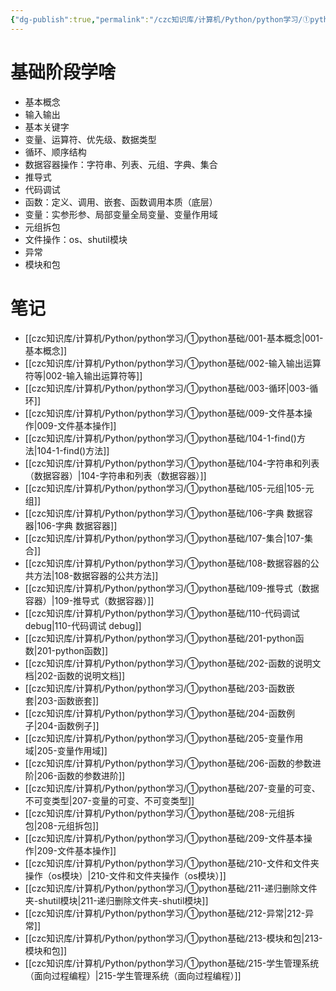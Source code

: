 ```yaml
---
{"dg-publish":true,"permalink":"/czc知识库/计算机/Python/python学习/①python基础/①python基础/","dgPassFrontmatter":true,"created":"2024-12-08T22:56:23.004+08:00","updated":"2024-12-08T23:00:52.193+08:00"}
---
```


# 基础阶段学啥

- 基本概念
- 输入输出
- 基本关键字
- 变量、运算符、优先级、数据类型
- 循环、顺序结构
- 数据容器操作：字符串、列表、元组、字典、集合
- 推导式
- 代码调试
- 函数：定义、调用、嵌套、函数调用本质（底层）
- 变量：实参形参、局部变量全局变量、变量作用域
- 元组拆包
- 文件操作：os、shutil模块
- 异常
- 模块和包



# 笔记


- [[czc知识库/计算机/Python/python学习/①python基础/001-基本概念\|001-基本概念]]
- [[czc知识库/计算机/Python/python学习/①python基础/002-输入输出运算符等\|002-输入输出运算符等]]
- [[czc知识库/计算机/Python/python学习/①python基础/003-循环\|003-循环]]
- [[czc知识库/计算机/Python/python学习/①python基础/009-文件基本操作\|009-文件基本操作]]
- [[czc知识库/计算机/Python/python学习/①python基础/104-1-find()方法\|104-1-find()方法]]
- [[czc知识库/计算机/Python/python学习/①python基础/104-字符串和列表（数据容器）\|104-字符串和列表（数据容器）]]
- [[czc知识库/计算机/Python/python学习/①python基础/105-元组\|105-元组]]
- [[czc知识库/计算机/Python/python学习/①python基础/106-字典 数据容器\|106-字典 数据容器]]
- [[czc知识库/计算机/Python/python学习/①python基础/107-集合\|107-集合]]
- [[czc知识库/计算机/Python/python学习/①python基础/108-数据容器的公共方法\|108-数据容器的公共方法]]
- [[czc知识库/计算机/Python/python学习/①python基础/109-推导式（数据容器）\|109-推导式（数据容器）]]
- [[czc知识库/计算机/Python/python学习/①python基础/110-代码调试 debug\|110-代码调试 debug]]
- [[czc知识库/计算机/Python/python学习/①python基础/201-python函数\|201-python函数]]
- [[czc知识库/计算机/Python/python学习/①python基础/202-函数的说明文档\|202-函数的说明文档]]
- [[czc知识库/计算机/Python/python学习/①python基础/203-函数嵌套\|203-函数嵌套]]
- [[czc知识库/计算机/Python/python学习/①python基础/204-函数例子\|204-函数例子]]
- [[czc知识库/计算机/Python/python学习/①python基础/205-变量作用域\|205-变量作用域]]
- [[czc知识库/计算机/Python/python学习/①python基础/206-函数的参数进阶\|206-函数的参数进阶]]
- [[czc知识库/计算机/Python/python学习/①python基础/207-变量的可变、不可变类型\|207-变量的可变、不可变类型]]
- [[czc知识库/计算机/Python/python学习/①python基础/208-元组拆包\|208-元组拆包]]
- [[czc知识库/计算机/Python/python学习/①python基础/209-文件基本操作\|209-文件基本操作]]
- [[czc知识库/计算机/Python/python学习/①python基础/210-文件和文件夹操作（os模块）\|210-文件和文件夹操作（os模块）]]
- [[czc知识库/计算机/Python/python学习/①python基础/211-递归删除文件夹-shutil模块\|211-递归删除文件夹-shutil模块]]
- [[czc知识库/计算机/Python/python学习/①python基础/212-异常\|212-异常]]
- [[czc知识库/计算机/Python/python学习/①python基础/213-模块和包\|213-模块和包]]
- [[czc知识库/计算机/Python/python学习/①python基础/215-学生管理系统（面向过程编程）\|215-学生管理系统（面向过程编程）]]


